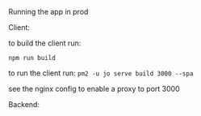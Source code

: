 Running the app in prod

Client:

to build the client run:

``` npm run build ``` 


to run the client run:
``` pm2 -u jo serve build 3000 --spa ```

see the nginx config to enable a proxy to port 3000


Backend:


